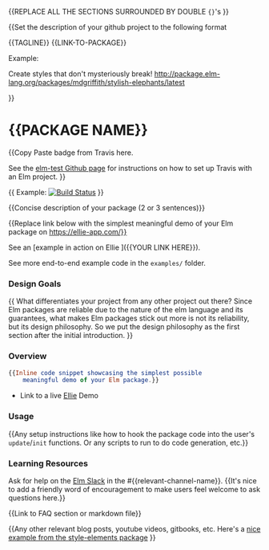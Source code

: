 {{REPLACE ALL THE SECTIONS SURROUNDED BY DOUBLE `{}`'s }}

{{Set the description of your github project to the following format

{{TAGLINE}} {{LINK-TO-PACKAGE}}

Example:

Create styles that don't mysteriously break! http://package.elm-lang.org/packages/mdgriffith/stylish-elephants/latest

}}

# {{PACKAGE NAME}}

{{Copy Paste badge from Travis here.

See the [elm-test Github page](https://github.com/elm-community/elm-test) for instructions on how to set up Travis with an Elm project.
}}

{{
Example:
[![Build Status](https://travis-ci.org/dillonkearns/graphqelm.svg?branch=master)](https://travis-ci.org/dillonkearns/graphqelm) }}

{{Concise description of your package (2 or 3 sentences)}}

{{Replace link below with the simplest meaningful demo of your Elm package on https://ellie-app.com/}}

See an [example in action on Ellie ]({{YOUR LINK HERE}}).

See more end-to-end example code in the `examples/` folder.

### Design Goals

{{
What differentiates your project from any other project out there?
Since Elm packages are reliable due to the nature of the elm language and its guarantees, what makes Elm packages stick out more is not its reliability, but its design philosophy. So we put the design philosophy as the first section after the initial introduction.
}}

### Overview

```elm
{{Inline code snippet showcasing the simplest possible
    meaningful demo of your Elm package.}}
```

* Link to a live [Ellie](https://ellie-app.com/) Demo

### Usage

{{Any setup instructions like how to hook the package code into the user's `update`/`init` functions. Or any scripts to run to do code generation, etc.}}

### Learning Resources

Ask for help on the [Elm Slack](https://elmlang.herokuapp.com/) in the #{{relevant-channel-name}}. {{It's nice to add a friendly word of encouragement to make users feel welcome to ask questions here.}}

{{Link to FAQ section or markdown file}}

{{Any other relevant blog posts, youtube videos, gitbooks, etc.
Here's a [nice example from the style-elements package](https://github.com/mdgriffith/style-elements/#resources-to-get-you-started)
}}
